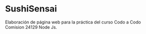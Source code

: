 # SushiSensai
Elaboración de página web para la práctica del curso Codo a Codo Comision 24129 Node Js.

